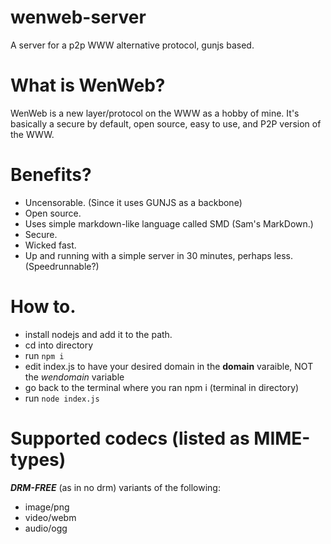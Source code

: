 # wenweb-server
A server for a p2p WWW alternative protocol, gunjs based.

# What is WenWeb?
WenWeb is a new layer/protocol on the WWW as a hobby of mine. It's basically a secure by default, open source, easy to use, and P2P version of the WWW.

# Benefits?
* Uncensorable. (Since it uses GUNJS as a backbone)
* Open source.
* Uses simple markdown-like language called SMD (Sam's MarkDown.)
* Secure.
* Wicked fast.
* Up and running with a simple server in 30 minutes, perhaps less. (Speedrunnable?)

# How to.
* install nodejs and add it to the path.
* cd into directory
* run `npm i`
* edit index.js to have your desired domain in the **domain** varaible, NOT the *wendomain* variable
* go back to the terminal where you ran npm i (terminal in directory)
* run `node index.js`

# Supported codecs (listed as MIME-types)
***DRM-FREE*** (as in no drm) variants of the following:
* image/png
* video/webm
* audio/ogg
